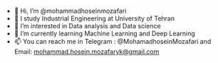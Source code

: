 - 👋 Hi, I’m @mohammadhoseinmozafari
- 🎒 I study Industrial Engineering at University of Tehran
- 👀 I’m interested in Data analysis and Data science
- 🌱 I’m currently learning Machine Learning and Deep Learning
- 📫 You can reach me in Telegram : @MohamadhoseinMozafari and Email: mohammad.hosein.mozafaryk@gmail.com



<!---
mohammadhoseinmozafari/mohammadhoseinmozafari is a ✨ special ✨ repository because its `README.md` (this file) appears on your GitHub profile.
You can click the Preview link to take a look at your changes.
--->
